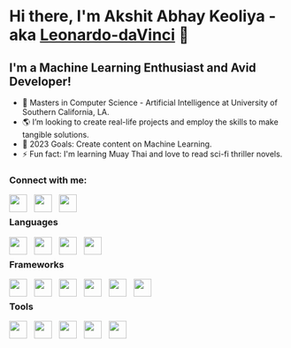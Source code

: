 # Hi there, I'm Akshit Abhay Keoliya - aka [Leonardo-daVinci] 👋 

## I'm a Machine Learning Enthusiast and Avid Developer!

- 🌱 Masters in Computer Science - Artificial Intelligence at University of Southern California, LA.
- 🌎 I’m looking to create real-life projects and employ the skills to make tangible solutions. 
- 🥅 2023 Goals: Create content on Machine Learning.
- ⚡ Fun fact: I'm learning Muay Thai and love to read sci-fi thriller novels.

### Connect with me:
[<img align="left" height="32" width="32" src="https://cdn.simpleicons.org/linkedin/0A66C2" style="padding-right:10px;"/>](https://www.linkedin.com/in/akshit-keoliya)
[<img align="left" height="32" width="32" src="https://cdn.simpleicons.org/twitter/1DA1F2" style="padding-right:10px;"/>](https://twitter.com/AkshitAbhay)
[<img align="left" height="32" width="32" src="https://cdn.simpleicons.org/instagram/E4405F" style="padding-right:10px;"/>](https://www.instagram.com/machine.learning.chef)

<br/>

### Languages
<img align="left" height="32" width="32" src="https://cdn.simpleicons.org/python/3776AB" style="padding-right:10px;" />
<img align="left" height="32" width="32" src="https://cdn.simpleicons.org/kotlin/7F52FF" style="padding-right:10px;" />
<img align="left" height="32" width="32" src="https://cdn.simpleicons.org/javascript/F7DF1E" style="padding-right:10px;" />
<img align="left" height="32" width="32" src="https://cdn.simpleicons.org/typescript/3178C6" style="padding-right:10px;" />

<br/>

### Frameworks
<img align="left" height="32" width="32" src="https://cdn.simpleicons.org/tensorflow/FF6F00" style="padding-right:10px;" />
<img align="left" height="32" width="32" src="https://cdn.simpleicons.org/pytorch/EE4C2C" style="padding-right:10px;" />
<img align="left" height="32" width="32" src="https://cdn.simpleicons.org/scikitlearn/F7931E" style="padding-right:10px;" />
<img align="left" height="32" width="32" src="https://cdn.simpleicons.org/firebase/FFCA28" style="padding-right:10px;" />
<img align="left" height="32" width="32" src="https://cdn.simpleicons.org/react/#61DAFB" style="padding-right:10px;" />
<img align="left" height="32" width="32" src="https://cdn.simpleicons.org/nodedotjs/339933" style="padding-right:10px;" />

<br/>

### Tools
<img align="left" height="32" width="32" src="https://cdn.simpleicons.org/jupyter/F37626" style="padding-right:10px;" />
<img align="left" height="32" width="32" src="https://cdn.simpleicons.org/android/3DDC84" style="padding-right:10px;" />
<img align="left" height="32" width="32" src="https://cdn.simpleicons.org/googlecolab/F9AB00" style="padding-right:10px;" />
<img align="left" height="32" width="32" src="https://cdn.simpleicons.org/anaconda/44A833" style="padding-right:10px;" />
<img align="left" height="32" width="32" src="https://cdn.simpleicons.org/git/F05032" style="padding-right:10px;" />

[Leonardo-daVinci]: https://leonardo-davinci.github.io/portfolio/
